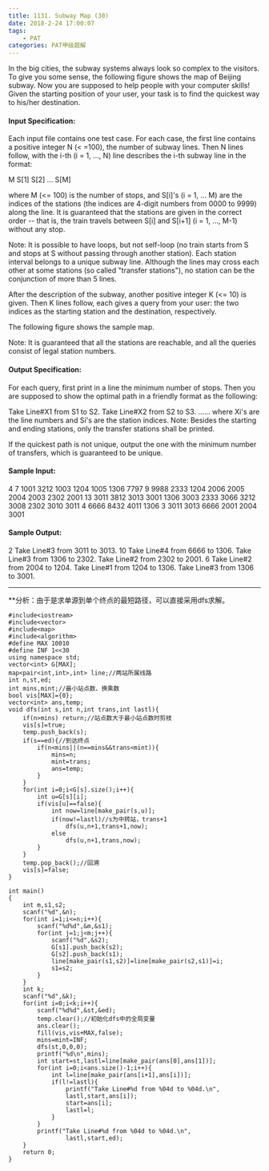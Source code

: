 ```yaml
---
title: 1131. Subway Map (30)
date: 2018-2-24 17:00:07
tags: 
	- PAT
categories: PAT甲级题解
---
```


In the big cities, the subway systems always look so complex to the visitors. To give you some sense, the following figure shows the map of Beijing subway. Now you are supposed to help people with your computer skills! Given the starting position of your user, your task is to find the quickest way to his/her destination.


#### Input Specification:

Each input file contains one test case. For each case, the first line contains a positive integer N (< =100), the number of subway lines. Then N lines follow, with the i-th (i = 1, ..., N) line describes the i-th subway line in the format:

M S[1] S[2] ... S[M]

where M (<= 100) is the number of stops, and S[i]'s (i = 1, ... M) are the indices of the stations (the indices are 4-digit numbers from 0000 to 9999) along the line. It is guaranteed that the stations are given in the correct order -- that is, the train travels between S[i] and S[i+1] (i = 1, ..., M-1) without any stop.

Note: It is possible to have loops, but not self-loop (no train starts from S and stops at S without passing through another station). Each station interval belongs to a unique subway line. Although the lines may cross each other at some stations (so called "transfer stations"), no station can be the conjunction of more than 5 lines.

After the description of the subway, another positive integer K (<= 10) is given. Then K lines follow, each gives a query from your user: the two indices as the starting station and the destination, respectively.

The following figure shows the sample map.


Note: It is guaranteed that all the stations are reachable, and all the queries consist of legal station numbers.

#### Output Specification:

For each query, first print in a line the minimum number of stops. Then you are supposed to show the optimal path in a friendly format as the following:

Take Line#X1 from S1 to S2.
Take Line#X2 from S2 to S3.
......
where Xi's are the line numbers and Si's are the station indices. Note: Besides the starting and ending stations, only the transfer stations shall be printed.

If the quickest path is not unique, output the one with the minimum number of transfers, which is guaranteed to be unique.

#### Sample Input:
4
7 1001 3212 1003 1204 1005 1306 7797
9 9988 2333 1204 2006 2005 2004 2003 2302 2001
13 3011 3812 3013 3001 1306 3003 2333 3066 3212 3008 2302 3010 3011
4 6666 8432 4011 1306
3
3011 3013
6666 2001
2004 3001
#### Sample Output:
2
Take Line#3 from 3011 to 3013.
10
Take Line#4 from 6666 to 1306.
Take Line#3 from 1306 to 2302.
Take Line#2 from 2302 to 2001.
6
Take Line#2 from 2004 to 1204.
Take Line#1 from 1204 to 1306.
Take Line#3 from 1306 to 3001.
***

**分析：由于是求单源到单个终点的最短路径，可以直接采用dfs求解。

```
#include<iostream>
#include<vector>
#include<map>
#include<algorithm>
#define MAX 10010
#define INF 1<<30
using namespace std;
vector<int> G[MAX];
map<pair<int,int>,int> line;//两站所属线路
int n,st,ed;
int mins,mint;//最小站点数、换乘数
bool vis[MAX]={0};
vector<int> ans,temp;
void dfs(int s,int n,int trans,int lastl){
    if(n>mins) return;//站点数大于最小站点数时剪枝
    vis[s]=true;
    temp.push_back(s);
    if(s==ed){//到达终点
        if(n<mins||(n==mins&&trans<mint)){
            mins=n;
            mint=trans;
            ans=temp;
        }
    }
    for(int i=0;i<G[s].size();i++){
        int u=G[s][i];
        if(vis[u]==false){
            int now=line[make_pair(s,u)];
            if(now!=lastl)//s为中转站，trans+1
                dfs(u,n+1,trans+1,now);
            else
                dfs(u,n+1,trans,now);
        }
    }
    temp.pop_back();//回溯
    vis[s]=false;
}

int main()
{
    int m,s1,s2;
    scanf("%d",&n);
    for(int i=1;i<=n;i++){
        scanf("%d%d",&m,&s1);
        for(int j=1;j<m;j++){
            scanf("%d",&s2);
            G[s1].push_back(s2);
            G[s2].push_back(s1);
            line[make_pair(s1,s2)]=line[make_pair(s2,s1)]=i;
            s1=s2;
        }
    }
    int k;
    scanf("%d",&k);
    for(int i=0;i<k;i++){
        scanf("%d%d",&st,&ed);
        temp.clear();//初始化dfs中的全局变量
        ans.clear();
        fill(vis,vis+MAX,false);
        mins=mint=INF;
        dfs(st,0,0,0);
        printf("%d\n",mins);
        int start=st,lastl=line[make_pair(ans[0],ans[1])];
        for(int i=0;i<ans.size()-1;i++){
            int l=line[make_pair(ans[i+1],ans[i])];
            if(l!=lastl){
                printf("Take Line#%d from %04d to %04d.\n",
                lastl,start,ans[i]);
                start=ans[i];
                lastl=l;
            }
        }
        printf("Take Line#%d from %04d to %04d.\n",
                lastl,start,ed);
    }
    return 0;
}
```